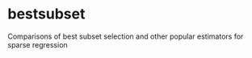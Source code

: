 # bestsubset
Comparisons of best subset selection and other popular estimators for sparse regression
